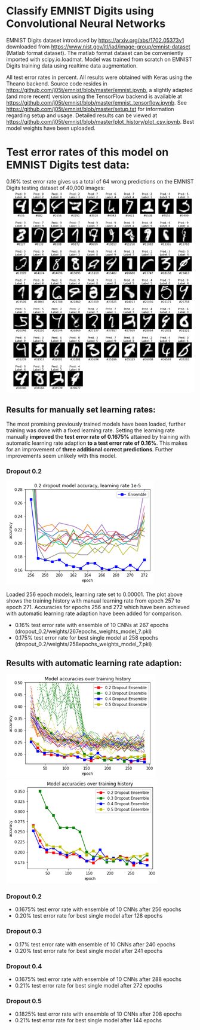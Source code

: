 # Classify EMNIST Digits using Convolutional Neural Networks
EMNIST Digits dataset introduced by https://arxiv.org/abs/1702.05373v1 downloaded from https://www.nist.gov/itl/iad/image-group/emnist-dataset (Matlab format dataset). The matlab format dataset can be conveniently imported with scipy.io.loadmat.
Model was trained from scratch on EMNIST Digits training data using realtime data augmentation. 

All test error rates in percent. All results were obtained with Keras using the Theano backend. Source code resides in https://github.com/j05t/emnist/blob/master/emnist.ipynb, a slightly adapted (and more recent) version using the TensorFlow backend is available at https://github.com/j05t/emnist/blob/master/emnist_tensorflow.ipynb. See https://github.com/j05t/emnist/blob/master/setup.txt for information regarding setup and usage. Detailed results can be viewed at https://github.com/j05t/emnist/blob/master/plot_history/plot_csv.ipynb. Best model weights have been uploaded.
# Test error rates of this model on EMNIST Digits test data:
0.16% test error rate gives us a total of 64 wrong predictions on the EMNIST Digits testing dataset of 40,000 images:
![incorrect predictions](incorrect_predictions_emnist.png)

## Results for manually set learning rates:
The most promising previously trained models have been loaded, further training was done with a fixed learning rate. Setting the learning rate manually __improved__ the __test error rate of 0.1675%__ attained by training with automatic learning rate adaption __to a test error rate of 0.16%__. This makes for an improvement of __three additional correct predictions__. Further improvements seem unlikely with this model.
### Dropout 0.2
![accuracies after training with manual set learning rate](plot_history/accuracies_manual_lr.png)

Loaded 256 epoch models, learning rate set to 0.00001. The plot above shows the training history with manual learning rate  from epoch 257 to epoch 271. Accuracies for epochs 256 and 272 which have been achieved with automatic learning rate adaption have been added for comparison.
* 0.16% test error rate with ensemble of 10 CNNs at 267 epochs (dropout_0.2/weights/267epochs_weights_model_?.pkl)
* 0.175% test error rate for best single model at 258 epochs (dropout_0.2/weights/258epochs_weights_model_7.pkl)

## Results with automatic learning rate adaption:
![accuracies](plot_history/accuracy.png)![ensemble accuracies](plot_history/accuracy_ensembles.png)

### Dropout 0.2
* 0.1675% test error rate with ensemble of 10 CNNs after 256 epochs
* 0.20% test error rate for best single model after 128 epochs

### Dropout 0.3
* 0.17% test error rate with ensemble of 10 CNNs after 240 epochs
* 0.20% test error rate for best single model after 241 epochs

### Dropout 0.4
* 0.1675% test error rate with ensemble of 10 CNNs after 288 epochs
* 0.21% test error rate for best single model after 272 epochs

### Dropout 0.5
* 0.1825% test error rate with ensemble of 10 CNNs after 208 epochs
* 0.21% test error rate for best single model after 144 epochs
